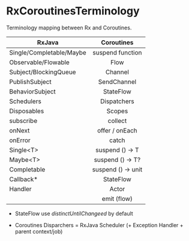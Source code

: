 # RxCoroutinesTerminology
Terminology mapping between Rx and Coroutines.

| RxJava                     | Coroutines         |
| -------------------------- |:------------------:|
| Single/Completable/Maybe   | suspend function   |
| Observable/Flowable        | Flow               |
| Subject/BlockingQueue      | Channel            |
| PublishSubject             | SendChannel        |
| BehaviorSubject            | StateFlow          |
| Schedulers                 | Dispatchers        | 
| Disposables                | Scopes             |
| subscribe                  | collect            |
| onNext                     | offer / onEach     |
| onError                    | catch              |
| Single\<T\>                | suspend () -> T    |
| Maybe\<T\>                 | suspend () -> T?   |
| Completable                | suspend () -> unit |
| Callback*                  | StateFlow          |
| Handler                    | Actor              |
|                            | emit (flow)        |


- StateFlow use *distinctUntilChangeed* by default

- Coroutines Disparchers = RxJava Scheduler (+ Exception Handler + parent context/job) 
